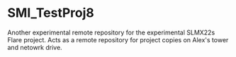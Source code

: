 # SMI_TestProj8
Another experimental remote repository for the experimental SLMX22s Flare project.
Acts as a remote repository for project copies on Alex's tower and netowrk drive.
